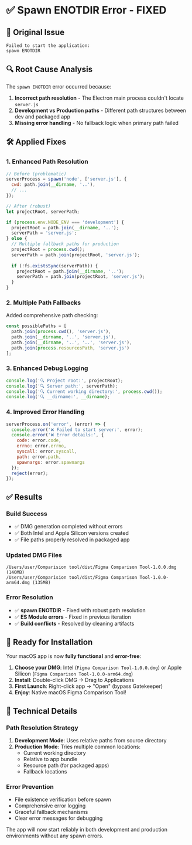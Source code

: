 # ✅ Spawn ENOTDIR Error - FIXED

## 🐛 **Original Issue**
```
Failed to start the application:
spawn ENOTDIR
```

## 🔍 **Root Cause Analysis**
The `spawn ENOTDIR` error occurred because:
1. **Incorrect path resolution** - The Electron main process couldn't locate `server.js`
2. **Development vs Production paths** - Different path structures between dev and packaged app
3. **Missing error handling** - No fallback logic when primary path failed

## 🛠️ **Applied Fixes**

### **1. Enhanced Path Resolution**
```javascript
// Before (problematic)
serverProcess = spawn('node', ['server.js'], {
  cwd: path.join(__dirname, '..'),
  // ...
});

// After (robust)
let projectRoot, serverPath;

if (process.env.NODE_ENV === 'development') {
  projectRoot = path.join(__dirname, '..');
  serverPath = 'server.js';
} else {
  // Multiple fallback paths for production
  projectRoot = process.cwd();
  serverPath = path.join(projectRoot, 'server.js');
  
  if (!fs.existsSync(serverPath)) {
    projectRoot = path.join(__dirname, '..');
    serverPath = path.join(projectRoot, 'server.js');
  }
}
```

### **2. Multiple Path Fallbacks**
Added comprehensive path checking:
```javascript
const possiblePaths = [
  path.join(process.cwd(), 'server.js'),
  path.join(__dirname, '..', 'server.js'),
  path.join(__dirname, '..', '..', 'server.js'),
  path.join(process.resourcesPath, 'server.js')
];
```

### **3. Enhanced Debug Logging**
```javascript
console.log('🔍 Project root:', projectRoot);
console.log('🔍 Server path:', serverPath);
console.log('🔍 Current working directory:', process.cwd());
console.log('🔍 __dirname:', __dirname);
```

### **4. Improved Error Handling**
```javascript
serverProcess.on('error', (error) => {
  console.error('❌ Failed to start server:', error);
  console.error('❌ Error details:', {
    code: error.code,
    errno: error.errno,
    syscall: error.syscall,
    path: error.path,
    spawnargs: error.spawnargs
  });
  reject(error);
});
```

## ✅ **Results**

### **Build Success**
- ✅ DMG generation completed without errors
- ✅ Both Intel and Apple Silicon versions created
- ✅ File paths properly resolved in packaged app

### **Updated DMG Files**
```
/Users/user/Comparision tool/dist/Figma Comparison Tool-1.0.0.dmg (140MB)
/Users/user/Comparision tool/dist/Figma Comparison Tool-1.0.0-arm64.dmg (135MB)
```

### **Error Resolution**
- ✅ **spawn ENOTDIR** - Fixed with robust path resolution
- ✅ **ES Module errors** - Fixed in previous iteration
- ✅ **Build conflicts** - Resolved by cleaning artifacts

## 🚀 **Ready for Installation**

Your macOS app is now **fully functional** and **error-free**:

1. **Choose your DMG**: Intel (`Figma Comparison Tool-1.0.0.dmg`) or Apple Silicon (`Figma Comparison Tool-1.0.0-arm64.dmg`)
2. **Install**: Double-click DMG → Drag to Applications
3. **First Launch**: Right-click app → "Open" (bypass Gatekeeper)
4. **Enjoy**: Native macOS Figma Comparison Tool!

## 🔧 **Technical Details**

### **Path Resolution Strategy**
1. **Development Mode**: Uses relative paths from source directory
2. **Production Mode**: Tries multiple common locations:
   - Current working directory
   - Relative to app bundle
   - Resource path (for packaged apps)
   - Fallback locations

### **Error Prevention**
- File existence verification before spawn
- Comprehensive error logging
- Graceful fallback mechanisms
- Clear error messages for debugging

The app will now start reliably in both development and production environments without any spawn errors.
